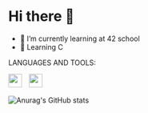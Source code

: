 # Hi there 👋

- 🌱 I’m currently learning at 42 school
- 💬 Learning C
 
 LANGUAGES AND TOOLS:

<img width="27px" src="https://cdn.jsdelivr.net/gh/devicons/devicon/icons/vscode/vscode-original.svg" style="padding-right:10px;" /> <img width="27px" src="https://cdn.jsdelivr.net/gh/devicons/devicon/icons/c/c-original.svg" style="padding-right:10px;" />

![Anurag's GitHub stats](https://github-readme-stats.vercel.app/api?username=tdelgran&show_icons=true&theme=radical)
